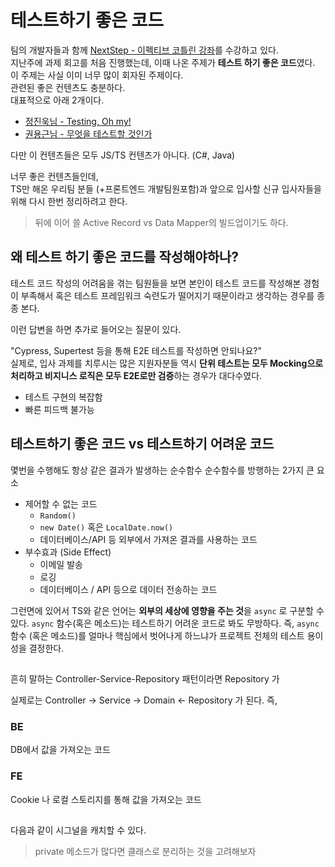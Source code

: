 # 테스트하기 좋은 코드

팀의 개발자들과 함께 [NextStep - 이펙티브 코틀린 강좌](https://edu.nextstep.camp/c/Z9QeJlCi)를 수강하고 있다.    
지난주에 과제 회고를 처음 진행했는데, 이때 나온 주제가 **테스트 하기 좋은 코드**였다.  
이 주제는 사실 이미 너무 많이 회자된 주제이다.  
관련된 좋은 컨텐츠도 충분하다.  
대표적으로 아래 2개이다.

* [정진욱님 - Testing, Oh my!](https://jwchung.github.io/testing-oh-my)
* [권용근님 - 무엇을 테스트할 것인가](https://www.youtube.com/watch?v=YdtknE_yPk4)

다만 이 컨텐츠들은 모두 JS/TS 컨텐츠가 아니다. (C#, Java)    
  
너무 좋은 컨텐츠들인데,  
TS만 해온 우리팀 분들 (+프론트엔드 개발팀원포함)과 앞으로 입사할 신규 입사자들을 위해 다시 한번 정리하려고 한다.  

> 뒤에 이어 쓸 Active Record vs Data Mapper의 빌드업이기도 하다.

## 왜 테스트 하기 좋은 코드를 작성해야하나?

테스트 코드 작성의 어려움을 겪는 팀원들을 보면 본인이 테스트 코드를 작성해본 경험이 부족해서 혹은 테스트 프레임워크 숙련도가 떨어지기 때문이라고 생각하는 경우를 종종 본다.  

이런 답변을 하면 추가로 들어오는 질문이 있다.  

"Cypress, Supertest 등을 통해 E2E 테스트를 작성하면 안되나요?"  
실제로, 입사 과제를 치루시는 많은 지원자분들 역시 **단위 테스트는 모두 Mocking으로 처리하고 비지니스 로직은 모두 E2E로만 검증**하는 경우가 대다수였다.


* 테스트 구현의 복잡함
* 빠른 피드백 불가능

## 테스트하기 좋은 코드 vs 테스트하기 어려운 코드

몇번을 수행해도 항상 같은 결과가 발생하는 순수함수
순수함수를 방행하는 2가지 큰 요소

* 제어할 수 없는 코드
  * `Random()`
  * `new Date()` 혹은 `LocalDate.now()`
  * 데이터베이스/API 등 외부에서 가져온 결과를 사용하는 코드
* 부수효과 (Side Effect)
  * 이메일 발송
  * 로깅
  * 데이터베이스 / API 등으로 데이터 전송하는 코드


그런면에 있어서 TS와 같은 언어는 **외부의 세상에 영향을 주는 것**을 `async` 로 구분할 수 있다.
`async` 함수(혹은 메소드)는 테스트하기 어려운 코드로 봐도 무방하다.
즉, `async` 함수 (혹은 메소드)를 얼마나 핵심에서 벗어나게 하느냐가 프로젝트 전체의 테스트 용이성을 결정한다.

## 

흔히 말하는 Controller-Service-Repository 패턴이라면 Repository 가 

실제로는 Controller -> Service -> Domain <- Repository 가 된다.
즉, 

### BE

DB에서 값을 가져오는 코드

### FE

Cookie 나 로컬 스토리지를 통해 값을 가져오는 코드

## 

다음과 같이 시그널을 캐치할 수 있다.

> private 메소드가 많다면 클래스로 분리하는 것을 고려해보자

